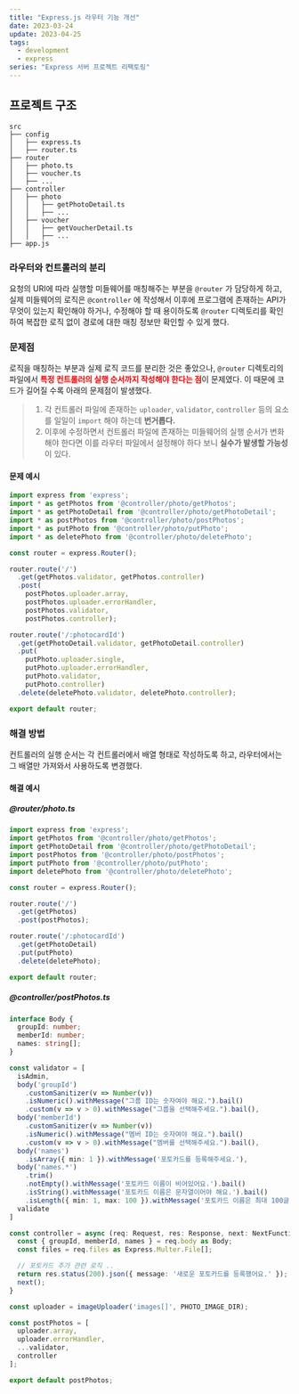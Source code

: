 ```yaml
---
title: "Express.js 라우터 기능 개선"
date: 2023-03-24
update: 2023-04-25
tags:
  - development
  - express
series: "Express 서버 프로젝트 리팩토링"
---
```


## 프로젝트 구조
```
src
├── config
│   ├── express.ts
│   ├── router.ts
├── router
│   ├── photo.ts
│   ├── voucher.ts
│   ├── ...
├── controller
│   ├── photo
│   │   ├── getPhotoDetail.ts
│   │   ├── ...
│   ├── voucher
│   │   ├── getVoucherDetail.ts
│   │   ├── ...
├── app.js
```

### 라우터와 컨트롤러의 분리
요청의 URI에 따라 실행할 미들웨어를 매칭해주는 부분을 `@router` 가 담당하게 하고, 실제 미들웨어의 로직은 `@controller` 에 작성해서 이후에 프로그램에 존재하는 API가 무엇이 있는지 확인해야 하거나, 수정해야 할 때 용이하도록 `@router` 디렉토리를 확인하여 복잡한 로직 없이 경로에 대한 매칭 정보만 확인할 수 있게 했다.

### 문제점
로직을 매칭하는 부분과 실제 로직 코드를 분리한 것은 좋았으나, `@router` 디렉토리의 파일에서 <b style="color: red">**특정 컨트롤러의 실행 순서까지 작성해야 한다는 점**</b>이 문제였다. 이 때문에 코드가 길어질 수록 아래의 문제점이 발생했다.
> 1. 각 컨트롤러 파일에 존재하는 `uploader`, `validator`, `controller` 등의 요소를 일일이 `import` 해야 하는데 **번거롭다.**
> 2. 이후에 수정하면서 컨트롤러 파일에 존재하는 미들웨어의 실행 순서가 변화해야 한다면 이를 라우터 파일에서 설정해야 하다 보니 **실수가 발생할 가능성**이 있다.

#### 문제 예시
```ts
import express from 'express';
import * as getPhotos from '@controller/photo/getPhotos';
import * as getPhotoDetail from '@controller/photo/getPhotoDetail';
import * as postPhotos from '@controller/photo/postPhotos';
import * as putPhoto from '@controller/photo/putPhoto';
import * as deletePhoto from '@controller/photo/deletePhoto';

const router = express.Router();

router.route('/')
  .get(getPhotos.validator, getPhotos.controller)
  .post(
    postPhotos.uploader.array,
    postPhotos.uploader.errorHandler,
    postPhotos.validator,
    postPhotos.controller);

router.route('/:photocardId')
  .get(getPhotoDetail.validator, getPhotoDetail.controller)
  .put(
    putPhoto.uploader.single,
    putPhoto.uploader.errorHandler,
    putPhoto.validator,
    putPhoto.controller)
  .delete(deletePhoto.validator, deletePhoto.controller);

export default router;
```

### 해결 방법
컨트롤러의 실행 순서는 각 컨트롤러에서 배열 형태로 작성하도록 하고, 라우터에서는 그 배열만 가져와서 사용하도록 변경했다.

#### 해결 예시
##### @router/photo.ts
```ts
import express from 'express';
import getPhotos from '@controller/photo/getPhotos';
import getPhotoDetail from '@controller/photo/getPhotoDetail';
import postPhotos from '@controller/photo/postPhotos';
import putPhoto from '@controller/photo/putPhoto';
import deletePhoto from '@controller/photo/deletePhoto';

const router = express.Router();

router.route('/')
  .get(getPhotos)
  .post(postPhotos);

router.route('/:photocardId')
  .get(getPhotoDetail)
  .put(putPhoto)
  .delete(deletePhoto);

export default router;
```

##### @controller/postPhotos.ts
```ts
interface Body {
  groupId: number;
  memberId: number;
  names: string[];
}

const validator = [
  isAdmin,
  body('groupId')
    .customSanitizer(v => Number(v))
    .isNumeric().withMessage("그룹 ID는 숫자여야 해요.").bail()
    .custom(v => v > 0).withMessage("그룹을 선택해주세요.").bail(),
  body('memberId')
    .customSanitizer(v => Number(v))
    .isNumeric().withMessage("멤버 ID는 숫자여야 해요.").bail()
    .custom(v => v > 0).withMessage("멤버를 선택해주세요.").bail(),
  body('names')
    .isArray({ min: 1 }).withMessage('포토카드를 등록해주세요.'),
  body('names.*')
    .trim()
    .notEmpty().withMessage('포토카드 이름이 비어있어요.').bail()
    .isString().withMessage('포토카드 이름은 문자열이어야 해요.').bail()
    .isLength({ min: 1, max: 100 }).withMessage('포토카드 이름은 최대 100글자까지 입력할 수 있어요.').bail(),
  validate
]

const controller = async (req: Request, res: Response, next: NextFunction) => {
  const { groupId, memberId, names } = req.body as Body;
  const files = req.files as Express.Multer.File[];

  // 포토카드 추가 관련 로직 ..
  return res.status(200).json({ message: '새로운 포토카드를 등록했어요.' });
  next();
}

const uploader = imageUploader('images[]', PHOTO_IMAGE_DIR);

const postPhotos = [
  uploader.array,
  uploader.errorHandler,
  ...validator,
  controller
];

export default postPhotos;
```

<!-- ## 컨트롤러 모듈
```ts
export const uploader = imageUploader('image[]', PHOTO_IMAGE_DIR);

export const validator = [
  isAdmin,
  body('groupId')
    .isNumeric().withMessage("그룹 ID는 숫자여야 해요.").bail()
    .custom((value: number, { req }) => value != 0).withMessage("그룹을 선택해주세요.").bail(),
  body('memberId')
    .isNumeric().withMessage("멤버 ID는 숫자여야 해요.").bail()
    .custom((value: number, { req }) => value != 0).withMessage("멤버를 선택해주세요.").bail(),
  body('name').isArray({ min: 1 }).withMessage('포토카드를 등록해주세요.'),
  body('name.*').trim()
    .notEmpty().withMessage('포토카드 이름이 비어있어요.').bail()
    .isString().withMessage('포토카드 이름은 문자열이어야 해요.').bail()
    .isLength({ min: 1, max: 100 }).withMessage('포토카드 이름은 최대 100글자까지 입력할 수 있어요.').bail(),
  validate
]

export const controller = async (req: Request, res: Response, next: NextFunction) => {
  const groupId = Number(req.body.groupId);
  const memberId = Number(req.body.memberId);
  const name = req.body.name as unknown as string[];
  const files = req.files as Express.Multer.File[];

  // 포토카드 추가 관련 로직 ..
  return res.status(200).json({ message: '새로운 포토카드를 등록했어요.' });
  next();
}
```

이는 포토카드 추가에 관련된 기능을 하는 `@controller/postPhotos`의 예시이다.  
살펴보면 우선 `uploader`를 통해서 파일 업로드에 관한 처리를 해야 하고  그 다음에는 `validator`를 통해서 사용자로부터 넘어온 입력 데이터의 유효성을 검사해야한다.  
그 다음으로는 실제로 데이터베이스를 핸들링하는 서비스 로직을 호출하는 등의 기능을 `controller`를 통해서 진행하게 되는데 이러한 처리 과정에는 순서가 명확하게 존재한다. 그런데 각 컨트롤러에 대한 모듈을 개발하다가 실행 순서를 라우터 파일에서 수정해야 하다보니 실수가 발생할 가능성이 높았다.  

또한 `params`, `query`, `body` 등의 데이터는 `controller` 에서 데이터를 `sanitizing` 하거나 타입을 강제지정 하는 것 보다는, 유효성 검사를 진행하는 `validator` 에서 함께 진행하고 타입은 파일의 상단에 적어놓는 것이 코드 작성에 실수를 줄이겠다는 생각을 하게 되었다.  

그래서 수정된 코드는 다음과 같은 구조를 가지게 되었다.

```ts
interface Body {
  groupId: number;
  memberId: number;
  names: string[];
}

const validator = [
  isAdmin,
  body('groupId')
    .customSanitizer(v => Number(v))
    .isNumeric().withMessage("그룹 ID는 숫자여야 해요.").bail()
    .custom(v => v > 0).withMessage("그룹을 선택해주세요.").bail(),
  body('memberId')
    .customSanitizer(v => Number(v))
    .isNumeric().withMessage("멤버 ID는 숫자여야 해요.").bail()
    .custom(v => v > 0).withMessage("멤버를 선택해주세요.").bail(),
  body('names')
    .isArray({ min: 1 }).withMessage('포토카드를 등록해주세요.'),
  body('names.*')
    .trim()
    .notEmpty().withMessage('포토카드 이름이 비어있어요.').bail()
    .isString().withMessage('포토카드 이름은 문자열이어야 해요.').bail()
    .isLength({ min: 1, max: 100 }).withMessage('포토카드 이름은 최대 100글자까지 입력할 수 있어요.').bail(),
  validate
]

const controller = async (req: Request, res: Response, next: NextFunction) => {
  const { groupId, memberId, names } = req.body as Body;
  const files = req.files as Express.Multer.File[];

  // 포토카드 추가 관련 로직 ..
  return res.status(200).json({ message: '새로운 포토카드를 등록했어요.' });
  next();
}

const uploader = imageUploader('images[]', PHOTO_IMAGE_DIR);

const postPhotos = [
  uploader.array,
  uploader.errorHandler,
  ...validator,
  controller
];

export default postPhotos;
```

위 코드를 살펴보면 변화된 점은 다음과 같다.
> 1. 입력 파라미터의 타입을 상단에 작성.
> 2. `validator` 에서 입력 파라미터의 유효성 검사 및 `Sanitizing`도 함께 진행.  
> 2. `validator`, `controller` 등을 직접 export 하지 않는 대신에 모듈의 실행 순서를 배열 형태로 담아서 export 함. -->